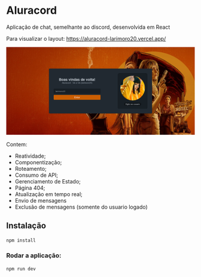 # Aluracord

Aplicação de chat, semelhante ao discord, desenvolvida em React

Para visualizar o layout: https://aluracord-larimoro20.vercel.app/

![imagem](https://github.com/LariMoro20/Aluracord/blob/main/aluracord.png)

Contem:
- Reatividade;
- Componentização;
- Roteamento;
- Consumo de API;
- Gerenciamento de Estado;
- Página 404;
- Atualização em tempo real;
- Envio de mensagens
- Exclusão de mensagens (somente do usuario logado)

## Instalação

```bash
npm install
```

### Rodar a aplicação:

```bash
npm run dev
```

